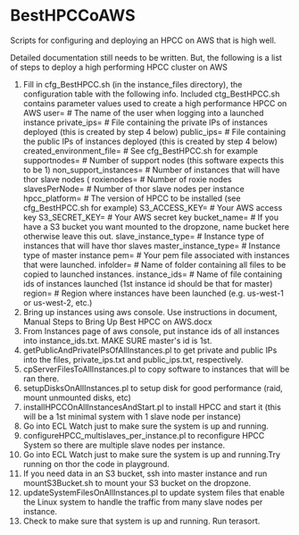 # BestHPCCoAWS
Scripts for configuring and deploying an HPCC on AWS that is high well.

Detailed documentation still needs to be written. But, the following is a list of steps to deploy a high performing HPCC cluster on AWS

1.	Fill in cfg_BestHPCC.sh (in the instance_files directory), the configuration table with the following info. Included ctg_BestHPCC.sh
	contains parameter values used to create a high performance HPCC on AWS
    user=			# The name of the user when logging into a launched instance
    private_ips=		# File containing the private IPs of instances deployed (this is created by step 4 below)
    public_ips=			# File containing the public IPs of instances deployed (this is created by step 4 below)
    created_environment_file=	# See cfg_BestHPCC.sh for example
    supportnodes=		# Number of support nodes (this software expects this to be 1)
    non_support_instances=	# Number of instances that will have thor slave nodes (
    roxienodes=			# Number of roxie nodes
    slavesPerNode=		# Number of thor slave nodes per instance
    hpcc_platform=		# The version of HPCC to be installed (see cfg_BestHPCC.sh for example)
    S3_ACCESS_KEY=		# Your AWS access key
    S3_SECRET_KEY=		# Your AWS secret key
    bucket_name=		# If you have a S3 bucket you want mounted to the dropzone, name bucket here otherwise leave this out.
    slave_instance_type=	# Instance type of instances that will have thor slaves
    master_instance_type=	# Instance type of master instance
    pem=			# Your pem file associated with instances that were launched.
    infolder=			# Name of folder containing all files to be copied to launched instances.
    instance_ids=		# Name of file containing ids of instances launched (1st instance id should be that for master)
    region=			# Region where instances have been launched (e.g. us-west-1 or us-west-2, etc.)
2.	Bring up instances using aws console. Use instructions in document, Manual Steps to Bring Up Best HPCC on AWS.docx
3.	From Instances page of aws console, put instance ids of all instances into instance_ids.txt. MAKE SURE master's id is 1st.
4.	getPublicAndPrivateIPsOfAllInstances.pl to get private and public IPs into the files, private_ips.txt and public_ips.txt, respectively.
5.	cpServerFilesToAllInstances.pl to copy software to instances that will be ran there.
6.	setupDisksOnAllInstances.pl to setup disk for good performance (raid, mount unmounted disks, etc)
7.	installHPCCOnAllInstancesAndStart.pl to install HPCC and start it (this will be a 1st minimal system with 1 slave node per instance)
8.	Go into ECL Watch just to make sure the system is up and running.
9.	configureHPCC_multislaves_per_instance.pl to reconfigure HPCC System so there are multiple slave nodes per instance.
10.	Go into ECL Watch just to make sure the system is up and running.Try running on thor the code in playground.
11.	If you need data in an S3 bucket, ssh into master instance and run mountS3Bucket.sh to mount your S3 bucket on the dropzone.
12.	updateSystemFilesOnAllInstances.pl to update system files that enable the Linux system to handle the traffic from many slave nodes per instance.
13.	Check to make sure that system is up and running. Run terasort.

